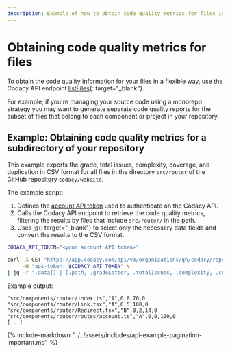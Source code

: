 ```yaml
---
description: Example of how to obtain code quality metrics for files in a repository programmatically using the Codacy API endpoint listFiles.
---
```


# Obtaining code quality metrics for files

To obtain the code quality information for your files in a flexible way, use the Codacy API endpoint [listFiles](https://app.codacy.com/api/api-docs#listfiles){: target="_blank"}.

For example, if you're managing your source code using a monorepo strategy you may want to generate separate code quality reports for the subset of files that belong to each component or project in your repository.

## Example: Obtaining code quality metrics for a subdirectory of your repository

This example exports the grade, total issues, complexity, coverage, and duplication in CSV format for all files in the directory `src/router` of the GitHub repository `codacy/website`.

The example script:

1.  Defines the [account API token](../api-tokens.md#account-api-tokens) used to authenticate on the Codacy API.
1.  Calls the Codacy API endpoint to retrieve the code quality metrics, filtering the results by files that include `src/router/` in the path.
1.  Uses [jq](https://github.com/stedolan/jq){: target="_blank"} to select only the necessary data fields and convert the results to the CSV format.

```bash
CODACY_API_TOKEN="<your account API token>"

curl -X GET "https://app.codacy.com/api/v3/organizations/gh/codacy/repositories/website/files?search=src/router/" \
     -H "api-token: $CODACY_API_TOKEN" \
| jq -r ".data[] | [.path, .gradeLetter, .totalIssues, .complexity, .coverage, .duplication] | @csv"
```

Example output:

```text
"src/components/router/index.ts","A",0,8,70,0
"src/components/router/Link.tsx","A",0,5,100,0
"src/components/router/Redirect.tsx","B",0,2,14,0
"src/components/router/routes/account.ts","A",0,0,100,0
[...]
```

{% include-markdown "../../assets/includes/api-example-pagination-important.md" %}

